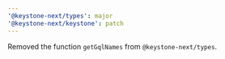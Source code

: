 ```yaml
---
'@keystone-next/types': major
'@keystone-next/keystone': patch
---
```


Removed the function `getGqlNames` from `@keystone-next/types`.
